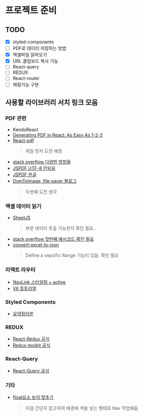 # 프로젝트 준비

## TODO

- [x] styled-components
- [ ] PDF로 데이터 저장하는 방법
- [x] 엑셀파일 읽어오기
- [x] URL 클립보드 복사 기능
- [ ] React-query
- [ ] REDUX
- [ ] React-router
- [ ] 매핑기능 구현

## 사용할 라이브러리 서치 링크 모음

### PDF 관련

- KendoReact
- [Generating PDF in React: As Easy As 1-2-3](https://www.telerik.com/blogs/generating-pdf-react-easy-as-1-2-3?kw=&cpn=15428364719&gclsrc=aw.ds&&utm_source=google&utm_medium=cpc&utm_campaign=kendo-ui-react-trial-search-bms-APJ&ad_group=DSA+Ad+Group&utm_term=DYNAMIC+SEARCH+ADS&ad_copy=&ad_type=DSA&ad_size=&ad_placement=&gclid=CjwKCAiAlfqOBhAeEiwAYi43FwkORXAIhlqUOR60xqSumx3rCJQfLSmnEFGtEezZj6YkItI9eK28DRoCAaEQAvD_BwE)
- [React-pdf](https://react-pdf.org/)
  > 제일 먼저 도전 예정
- [stack overflow 다양한 방법들](https://stackoverflow.com/questions/44989119/generating-a-pdf-file-from-react-components)
- [JSPDF UTF-8 안되유](https://stackify.dev/464111-how-to-enable-utf-8-in-jspdf-library)
- [JSPDF 한글](https://lts0606.tistory.com/421)
- [DomToImage, file-saver 블로그](https://onlydev.tistory.com/75)
  > 두번째 도전 생각

### 엑셀 데이터 읽기

- [SheetJS](https://github.com/sheetjs/sheetjs)
  > 부분 데이터 추출 가능한지 확인 필요..
- [stack overflow 첫번째 예시코드 확인 필요](https://stackoverflow.com/questions/30383525/defining-a-js-xlsx-cell-range)
- [convert-excel-to-json](https://www.npmjs.com/package/convert-excel-to-json)
  > Define a sepcific Range 기능이 있음. 확인 필요

### 리엑트 라우터

- [NavLink 스타일링 + active](https://yumyumlog.tistory.com/247)
- [V6 튜토리얼](https://velog.io/@velopert/react-router-v6-tutorial)

### Styled Components

- [요약정리본](https://dkje.github.io/2020/10/13/StyledComponents/)

### REDUX

- [React-Redux 공식](https://react-redux.js.org/introduction/getting-started)
- [Redux-toolkit 공식](https://redux-toolkit.js.org/introduction/getting-started)

### React-Query

- [React-Query 공식](https://react-query.tanstack.com/overview)

### 기타

- [float요소 높이 맞추기](https://medium.com/@chazwize/html-css-%EA%B0%80%EB%B3%80%EC%A0%81%EC%9D%B8-%EB%86%92%EC%9D%B4%EC%9D%98-2%EA%B0%9C%EC%9D%98-float-%EC%9A%94%EC%86%8C-%EB%86%92%EC%9D%B4-%EB%A7%9E%EC%B6%94%EA%B8%B0-552748d38ae1)

  > 이걸 간단히 참고하여 배경에 색을 넣는 형태로 Nav 작업해둠
